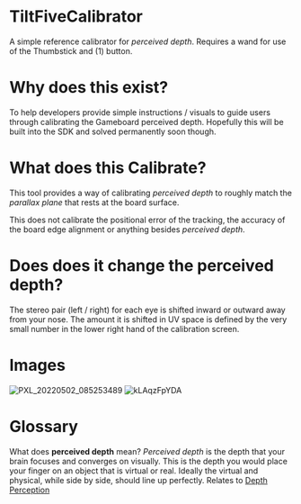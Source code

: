 # TiltFiveCalibrator
A simple reference calibrator for *perceived depth*.
Requires a wand for use of the Thumbstick and (1) button.

# Why does this exist? 
To help developers provide simple instructions / visuals to guide users through calibrating the Gameboard perceived depth. Hopefully this will be built into the SDK and solved permanently soon though.

# What does this Calibrate?
This tool provides a way of calibrating *perceived depth* to roughly match the *parallax plane* that rests at the board surface. 

This does not calibrate the positional error of the tracking, the accuracy of the board edge alignment or anything besides *perceived depth*.

# Does does it change the perceived depth? 
The stereo pair (left / right) for each eye is shifted inward or outward away from your nose. The amount it is shifted in UV space is defined by the very small number in the lower right hand of the calibration screen.

# Images
![PXL_20220502_085253489](https://user-images.githubusercontent.com/3145170/166209581-74589e16-8e4d-40ca-b5dc-be6702989736.jpg)
![kLAqzFpYDA](https://user-images.githubusercontent.com/3145170/166209816-17d981ca-2cc1-45e4-a2e1-2c60feac158f.gif)

# Glossary
What does **perceived depth** mean? *Perceived depth* is the depth that your brain focuses and converges on visually. This is the depth you would place your finger on an object that is virtual or real. Ideally the virtual and physical, while side by side, should line up perfectly. Relates to [Depth Perception](https://www.aao.org/eye-health/anatomy/depth-perception)

